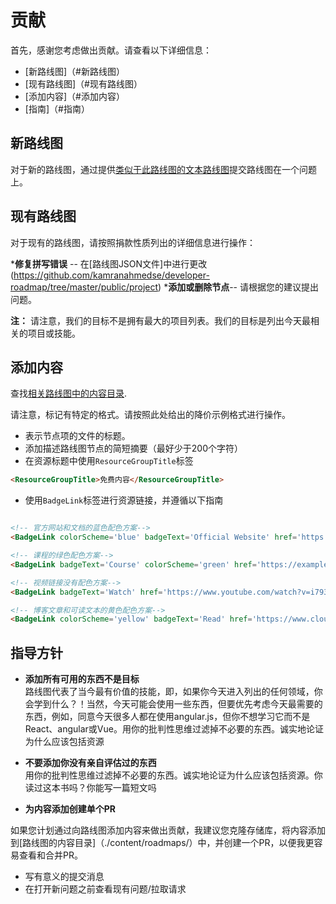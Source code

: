 # 贡献

首先，感谢您考虑做出贡献。请查看以下详细信息：

* [新路线图]（#新路线图）
* [现有路线图]（#现有路线图）
* [添加内容]（#添加内容）
* [指南]（#指南）

## 新路线图

对于新的路线图，通过提供[类似于此路线图的文本路线图](https://gist.github.com/kamranahmedse/98758d2c73799b3a6ce17385e4c548a5)提交路线图在一个问题上。

## 现有路线图

对于现有的路线图，请按照捐款性质列出的详细信息进行操作：

***修复拼写错误** -- 在[路线图JSON文件]中进行更改(https://github.com/kamranahmedse/developer-roadmap/tree/master/public/project)
***添加或删除节点**-- 请根据您的建议提出问题。

**注：** 请注意，我们的目标不是拥有最大的项目列表。我们的目标是列出今天最相关的项目或技能。

## 添加内容

查找[相关路线图中的内容目录](https://github.com/kamranahmedse/developer-roadmap/tree/master/content/roadmaps).

请注意，标记有特定的格式。请按照此处给出的降价示例格式进行操作。

* 表示节点项的文件的标题。
* 添加描述路线图节点的简短摘要（最好少于200个字符）
* 在资源标题中使用`ResourceGroupTitle`标签

```html
<ResourceGroupTitle>免费内容</ResourceGroupTitle>
```

* 使用`BadgeLink`标签进行资源链接，并遵循以下指南

```html

<!-- 官方网站和文档的蓝色配色方案-->
<BadgeLink colorScheme='blue' badgeText='Official Website' href='https://reactjs.org/'>React 网站</BadgeLink>

<!-- 课程的绿色配色方案-->
<BadgeLink badgeText='Course' colorScheme='green' href='https://example.com'>React 初学者指南</BadgeLink>

<!-- 视频链接没有配色方案-->
<BadgeLink badgeText='Watch' href='https://www.youtube.com/watch?v=i793Qm6kv3U'>了解React的UI渲染过程</BadgeLink>

<!-- 博客文章和可读文本的黄色配色方案-->
<BadgeLink colorScheme='yellow' badgeText='Read' href='https://www.cloudflare.com/en-gb/learning/dns/what-is-dns/'>什么是DNS?</BadgeLink>


```

## 指导方针

- <p><strong>添加所有可用的东西不是目标</strong><br/>路线图代表了当今最有价值的技能，即，如果你今天进入列出的任何领域，你会学到什么？！当然，今天可能会使用一些东西，但要优先考虑今天最需要的东西，例如，同意今天很多人都在使用angular.js，但你不想学习它而不是React、angular或Vue。用你的批判性思维过滤掉不必要的东西。诚实地论证为什么应该包括资源</p
- <p><strong>不要添加你没有亲自评估过的东西</strong><br/>用你的批判性思维过滤掉不必要的东西。诚实地论证为什么应该包括资源。你读过这本书吗？你能写一篇短文吗</p
- <p><strong>为内容添加创建单个PR</strong></p>
如果您计划通过向路线图添加内容来做出贡献，我建议您克隆存储库，将内容添加到[路线图的内容目录]（./content/roadmaps/）中，并创建一个PR，以便我更容易查看和合并PR。
- 写有意义的提交消息
- 在打开新问题之前查看现有问题/拉取请求
